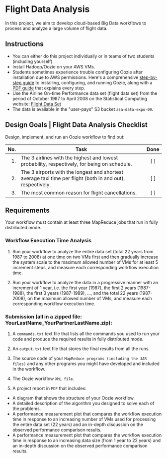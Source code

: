 # Flight Data Analysis

In this project, we aim to develop cloud-based Big Data workflows to process and analyze a large volume of flight data.

## Instructions

- You can either do this project individually or in teams of two students (including yourself).
- Install Hadoop/Oozie on your AWS VMs.
- Students sometimes experience trouble configuring Oozie after installation due to AWS permissions. Here's a comprehensive [step-by-step guide](videoLink) to installing, configuring, and running Oozie, along with a [PDF guide](pdfGuide) that explains every step.
- Use the Airline On-time Performance data set (flight data set) from the period of October 1987 to April 2008 on the Statistical Computing website: [Flight Data Set](http://stat-computing.org/dataexpo/2009/the-data.html)
- The data is available in the "user-pays" S3 bucket `asa-data-expo-09`.

## Design Goals | Flight Data Analysis Checklist

Design, implement, and run an Oozie workflow to find out:

| No. | Task                                                                                     | Done |
|----:|------------------------------------------------------------------------------------------|:----:|
|  1. | The 3 airlines with the highest and lowest probability, respectively, for being on schedule.          | [ ]  |
|  2. | The 3 airports with the longest and shortest average taxi time per flight (both in and out), respectively. | [ ]  |
|  3. | The most common reason for flight cancellations.                                                   | [ ]  |

## Requirements

Your workflow must contain at least three MapReduce jobs that run in fully distributed mode.

### Workflow Execution Time Analysis

1. Run your workflow to analyze the entire data set (total 22 years from 1987 to 2008) at one time on two VMs first and then gradually increase the system scale to the maximum allowed number of VMs for at least 5 increment steps, and measure each corresponding workflow execution time.

2. Run your workflow to analyze the data in a progressive manner with an increment of 1 year, i.e. the first year (1987), the first 2 years (1987-1988), the first 3 years (1987-1989), ..., and the total 22 years (1987-2008), on the maximum allowed number of VMs, and measure each corresponding workflow execution time.

### Submission (all in a zipped file: YourLastName_YourPartnerLastName.zip):

1. A `commands.txt` text file that lists all the commands you used to run your code and produce the required results in fully distributed mode.

2. An `output.txt` text file that stores the final results from all the runs.

3. The source code of your `MapReduce programs (including the JAR files)` and any other programs you might have developed and included in the workflow.

4. The Oozie workflow `XML file`.

5. A project report in `PDF` that includes:

- A diagram that shows the structure of your Oozie workflow.
- A detailed description of the algorithm you designed to solve each of the problems.
- A performance measurement plot that compares the workflow execution time in response to an increasing number of VMs used for processing the entire data set (22 years) and an in-depth discussion on the observed performance comparison results.
- A performance measurement plot that compares the workflow execution time in response to an increasing data size (from 1 year to 22 years) and an in-depth discussion on the observed performance comparison results.
